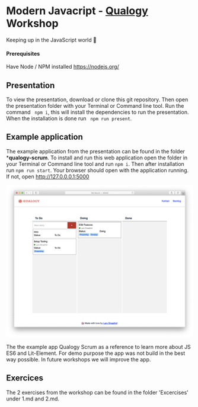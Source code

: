 # Modern Javacript - [Qualogy](https://www.qualogy.com/) Workshop
Keeping up in the JavaScript world 🏃‍

#### Prerequisites
Have Node / NPM installed https://nodejs.org/

## Presentation
To view the presentation, download or clone this git repository. Then open the presentation folder with your Terminal or Command line tool. Run the command ``` npm i```, this will install the dependencies to run the presentation. When the installation is done run ``` npm run present```.

## Example application
The example application from the presentation can be found in the folder ***qualogy-scrum**. To install and run this web application open the folder in your Terminal or Command line tool and run ```npm i```. Then after installation run ```npm run start```.
Your browser should open with the application running. If not, open http://127.0.0.0.1:5000

![Demo app](./demo.png "Demo App")


The the example app Qualogy Scrum as a reference to learn more about JS ES6 and Lit-Element.
For demo purpose the app was not build in the best way possible. In future workshops we will improve the app.

## Exercices
The 2 exercises from the workshop can be found in the folder 'Excercises' under 1.md and 2.md.